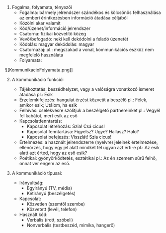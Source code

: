 1. Fogalma, folyamata, tényezői
	- Fogalma: bármely jelrendszer szándékos és kölcsönös felhasználása az emberi érintkezésben információ átadása céljából
	- Közölni akar valamit
	- Kód/üzenet/információ jelrendszer
	- Csatorna: fizikai közvetítő közeg
	- Vevő/befogadó: neki kell dekódolni a feladó üzenetét
	- Kódolás: magyar dekódolás: magyar
	- Csatornazaj: pl.: megszakad a vonal, kommunikációs eszköz nem megfelelő használata
	- Folyamata:

![[KommunikacioFolyamata.png]]

2. A kommunikáció funkciói
	- Tájékoztatás: beszédhelyzet, vagy a valóságra vonatkozó ismeret átadása
		pl.: Esik
	- Érzelemkifejezés: hangulat érzést közvetít a beszélő
		pl.: Félek, amikor esik; Utálom, ha esik
	- Felhívás: cselekvésre szólítjuk a beszélgető partnereinket
		pl.: Vegyél fel kabátot, mert esik az eső
	- Kapcsolatfenntartás: 
		- Kapcsolat létrehozás: Szia! Csá cicus!
		- Kapcsolat fenntartása: Figyelsz? Ugye? Hallasz? Halo?
		- Kapcsolat befejezés: Visszlát! Szia cicus!
	- Értelmezés: a használt jelrendszerre (nyelvre) jeleinek értelmezése, ellenőrzés, hogy egy jel alatt mindkét fél ugyan azt érti-e
		pl.: Az esik alatt azt érted, hogy az eső esik?
	- Poétikai: gyönyörködtetés, esztétikai
		pl.: Az én szemem sűrű felhő, onnat ver engem az eső.

3. A kommunikáció típusai:
	- Irányultság: 
		- Egyirányú (TV, média)
		- Kétirányú (beszélgetés)
	- Kapcsolat:
		- Közvetlen (szemtől szembe)
		- Közvetett (levél, telefon)
	- Használt kód:
		- Verbális (írott, szóbeli)
		- Nonverbális (testbeszéd, mimika, hangerő)
